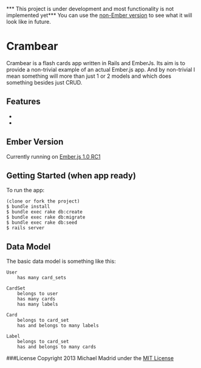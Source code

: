 *** This project is under development and most functionality is not implemented yet***
You can use the [non-Ember version](http://crambear2.herokuapp.com) to see what it will look like in future.

Crambear
=======================

Crambear is a flash cards app written in Rails and EmberJs.  Its aim is to provide a non-trivial example of
an actual Ember.js app.  And by non-trivial I mean something will more than just 1 or 2 models and which
does something besides just CRUD.


Features
--------
*
*

Ember Version
-------------
Currently running on [Ember.js 1.0 RC1](http://emberjs.com/blog/2013/02/15/ember-1-0-rc/)


Getting Started (when app ready)
--------------------------------

To run the app:

    (clone or fork the project)
    $ bundle install
    $ bundle exec rake db:create
    $ bundle exec rake db:migrate
    $ bundle exec rake db:seed
    $ rails server
    
Data Model
----------

The basic data model is something like this:

    User
        has many card_sets

    CardSet
        belongs to user
        has many cards
        has many labels

    Card
        belongs to card_set
        has and belongs to many labels

    Label
        belongs to card_set
        has and belongs to many cards


###License
Copyright 2013 Michael Madrid under the [MIT License](http://opensource.org/licenses/MIT)

